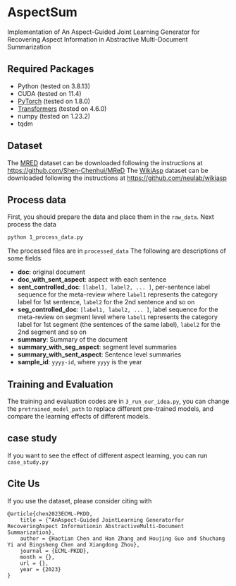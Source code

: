 # AspectSum
Implementation of An Aspect-Guided Joint Learning Generator for Recovering Aspect Information in Abstractive Multi-Document Summarization

## Required Packages
* Python (tested on 3.8.13)
* CUDA (tested on 11.4)
* [PyTorch](http://pytorch.org/) (tested on 1.8.0)
* [Transformers](https://github.com/huggingface/transformers) (tested on 4.6.0)
* numpy (tested on 1.23.2)
* tqdm

## Dataset
The [MRED](https://arxiv.org/abs/2110.07474) dataset can be downloaded following the instructions at https://github.com/Shen-Chenhui/MReD
The [WikiAsp](https://arxiv.org/abs/2011.07832) dataset can be downloaded following the instructions at https://github.com/neulab/wikiasp


## Process data
First, you should prepare the data and place them in the `raw_data`. Next process the data 
```bash
python 1_process_data.py
```
The processed files are in `processed_data`
The following are descriptions of some fields
* **doc**: original document
* **doc_with_sent_aspect**: aspect with each sentence
* **sent_controlled_doc**: `[label1, label2, ... ]`, per-sentence label sequence for the meta-review     where `label1` represents the category label for 1st sentence, `label2` for the 2nd sentence and so on
* **seg_controlled_doc**: `[label1, label2, ... ]`, label sequence for the meta-review on segment level where `label1` represents the category label for 1st segment (the sentences of the same label), `label2` for the 2nd segment and so on
* **summary**: Summary of the document
* **summary_with_seg_aspect**: segment level summaries
* **summary_with_sent_aspect**: Sentence level summaries
* **sample_id**: `yyyy-id`, where `yyyy` is the year

## Training and Evaluation
The training and evaluation codes are in `3_run_our_idea.py`, you can change the `pretrained_model_path` to replace different pre-trained models, and compare the learning effects of different models.

## case study
If you want to see the effect of different aspect learning, you can run `case_study.py`

## Cite Us
If you use the dataset, please consider citing with
```
@article{chen2023ECML-PKDD,
    title = {“AnAspect-Guided JointLearning Generatorfor RecoveringAspect Informationin AbstractiveMulti-Document Summarization},
    author = {Haotian Chen and Han Zhang and Houjing Guo and Shuchang Yi and Bingsheng Chen and Xiangdong Zhou},
    journal = {ECML-PKDD},
    month = {},
    url = {},
    year = {2023}
}
```
